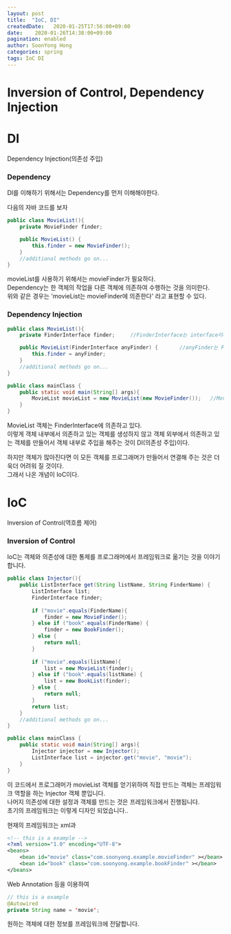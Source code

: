 ```yaml
---
layout: post
title:  "IoC, DI"
createdDate:   2020-01-25T17:56:00+09:00
date:    2020-01-26T14:38:00+09:00
pagination: enabled
author: SoonYong Hong
categories: spring
tags: IoC DI
---
```


# Inversion of Control, Dependency Injection

# DI
Dependency Injection(의존성 주입)

### Dependency
DI를 이해하기 위해서는 Dependency를 먼저 이해해야한다.

다음의 자바 코드를 보자
```java
public class MovieList(){
    private MovieFinder finder;

    public MovieList() {
        this.finder = new MovieFinder();
    }
    //additional methods go on...
}
```
movieList를 사용하기 위해서는 movieFinder가 필요하다.   
Dependency는 한 객체의 작업을 다른 객체에 의존하여 수행하는 것을 의미한다.   
위와 같은 경우는 'movieList는 movieFinder에 의존한다' 라고 표현할 수 있다.

### Dependency Injection
```java
public class MovieList(){
    private FinderInterface finder;     //FinderInterface는 interface이다.

    public MovieList(FinderInterface anyFinder) {       //anyFinder는 FinderInterface를 구현한 클래스의 객체이다.
        this.finder = anyFinder;
    }
    //additional methods go on...
}
```
```java
public class mainClass {
    public static void main(String[] args){
        MovieList movieList = new MovieList(new MovieFinder());   //MovieFinder는 FinderInterface를 구현한 클래스이다.
    }
}
```
MovieList 객체는 FinderInterface에 의존하고 있다.   
이렇게 객체 내부에서 의존하고 있는 객체를 생성하지 않고 객체 외부에서 의존하고 있는 객체를 만들어서 객체 내부로 주입을 해주는 것이 DI(의존성 주입)이다.   
   
하지만 객체가 많아진다면 이 모든 객체를 프로그래머가 만들어서 연결해 주는 것은 더욱더 어려워 질 것이다.   
그래서 나온 개념이 IoC이다.   

# IoC
Inversion of Control(역흐름 제어)

### Inversion of Control
IoC는 객체와 의존성에 대한 통제를 프로그래머에서 프레임워크로 옮기는 것을 이야기합니다.
```java
public class Injector(){
    public ListInterface get(String listName, String FinderName) {
        ListInterface list;
        FinderInterface finder;
        
        if ("movie".equals(FinderName){
            finder = new MovieFinder();
        } else if ("book".equals(FinderName) {
            finder = new BookFinder();
        } else {
            return null;
        }
        
        if ("movie".equals(listName){
            list = new MovieList(finder);
        } else if ("book".equals(listName) {
            list = new BookList(finder);
        } else {
            return null;
        }
        return list;
    }
    //additional methods go on...
}
```
```java
public class mainClass {
    public static void main(String[] args){
        Injector injector = new Injector();
        ListInterface list = injector.get("movie", "movie");
    }
}
```
이 코드에서 프로그래머가 movieList 객체를 얻기위하여 직접 만드는 객체는 프레임워크 역할을 하는 Injector 객체 뿐입니다.   
나머지 의존성에 대한 설정과 객체를 만드는 것은 프레임워크에서 진행됩니다.   
초기의 프레임워크는 이렇게 디자인 되었습니다..

현재의 프레임워크는 xml과
```xml
<!-- this is a example -->
<?xml version="1.0" encoding="UTF-8">
<beans>
    <bean id="movie" class="com.soonyong.example.movieFinder" ></bean>
    <bean id="book" class="com.soonyong.example.bookFinder" ></bean>
</beans>
```
Web Annotation 등을 이용하여
```java
// this is a example
@Autowired
private String name = 'movie';
```
원하는 객체에 대한 정보를 프레임워크에 전달합니다.